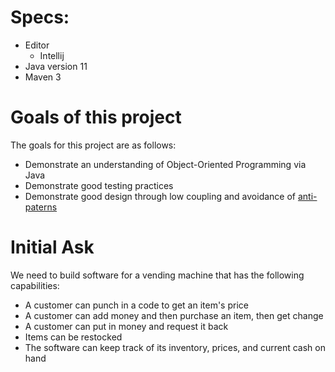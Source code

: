 # Specs:
- Editor
    - Intellij
- Java version 11
- Maven 3

# Goals of this project
The goals for this project are as follows:
- Demonstrate an understanding of Object-Oriented Programming via Java
- Demonstrate good testing practices
- Demonstrate good design through low coupling and avoidance of [anti-paterns](https://refactoring.guru/refactoring/smells)

# Initial Ask
We need to build software for a vending machine that has the following capabilities:
- A customer can punch in a code to get an item's price
- A customer can add money and then purchase an item, then get change
- A customer can put in money and request it back
- Items can be restocked
- The software can keep track of its inventory, prices, and current cash on hand
